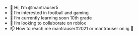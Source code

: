 - 👋 Hi, I’m @mantrauser5
- 👀 I’m interested in football and gaming
- 🌱 I’m currently learning soon 10th grade
- 💞️ I’m looking to collaborate on roblox
- 📫 How to reach me mantrauser#2021 or mantrauser on ig 👀

<!---
mantrauser5/mantrauser5 is a ✨ special ✨ repository because its `README.md` (this file) appears on your GitHub profile.
You can click the Preview link to take a look at your changes.
--->
